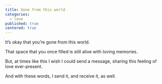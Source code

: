 ```yaml
---
title: Gone from this world
categories:
  - love
published: true
centered: true
---
```


It’s okay
that you’re gone
from this world.

That space
that you once filled
is still alive
with loving memories.

But,
at times like this
I wish
I could send a message,
sharing this feeling
of love
ever-present.

And with these words,
I send it,
and receive it,
as well.
